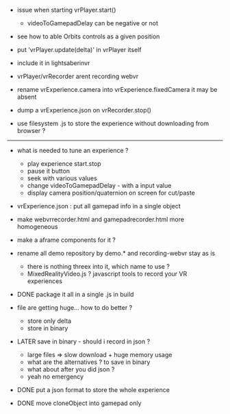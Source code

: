 - issue when starting vrPlayer.start()
  - videoToGamepadDelay can be negative or not
- see how to able Orbits controls as a given position
- put 'vrPlayer.update(delta)' in vrPlayer itself
- include it in lightsaberinvr
- vrPlayer/vrRecorder arent recording webvr
- rename vrExperience.camera into vrExperience.fixedCamera it may be absent
- dump a vrExperience.json on vrRecorder.stop()

- use filesystem .js to store the experience without downloading from browser ?
----------------
- what is needed to tune an experience ?
  - play experience start.stop
  - pause it button
  - seek with various values
  - change videoToGamepadDelay - with a input value
  - display camera position/quaternion on screen for cut/paste
- vrExperience.json : put all gamepad info in a single object
- make webvrrecorder.html and gamepadrecorder.html more homogeneous
- make a aframe components for it ?

- rename all demo repository by demo.* and recording-webvr stay as is
  - there is nothing threex into it, which name to use ?
  - MixedRealityVideo.js ? javascript tools to record your VR experiences

- DONE package it all in a single .js in build
- file are getting huge... how to do better ?
  - store only delta
  - store in binary
- LATER save in binary - should i record in json ?
  - large files => slow download + huge memory usage
  - what are the alternatives ? to save in binary
  - what about after you did json ?
  - yeah no emergency

- DONE put a json format to store the whole experience
- DONE move cloneObject into gamepad only
